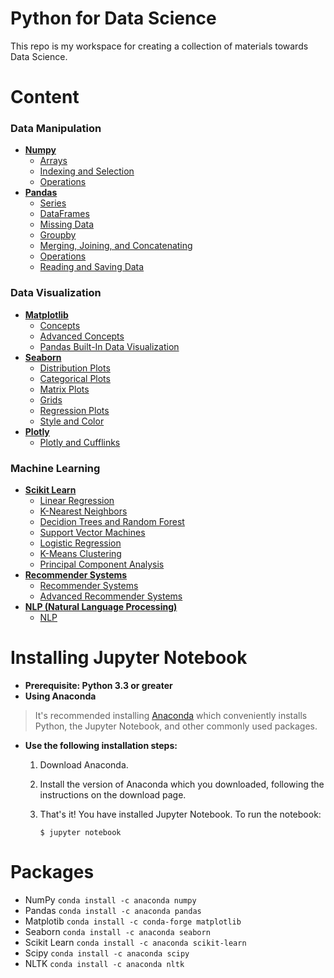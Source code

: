 # Python for Data Science

This repo is my workspace for creating a collection of materials towards Data Science.

# Content  
### Data Manipulation
- [**Numpy**](https://github.com/cmbernardi/Python-for-DataScience/tree/master/1-Numpy)
  - [Arrays](https://github.com/cmbernardi/Python-for-DataScience/blob/master/1-Numpy/01-NumPy%20Arrays.ipynb)
  - [Indexing and Selection](https://github.com/cmbernardi/Python-for-DataScience/blob/master/1-Numpy/02-Numpy%20Indexing%20and%20Selection.ipynb)
  - [Operations](https://github.com/cmbernardi/Python-for-DataScience/blob/master/1-Numpy/03-Numpy%20Operations.ipynb)
- [**Pandas**](https://github.com/cmbernardi/Python-for-DataScience/tree/master/2-Pandas)
  - [Series](https://github.com/cmbernardi/Python-for-DataScience/blob/master/2-Pandas/01-Series.ipynb)
  - [DataFrames](https://github.com/cmbernardi/Python-for-DataScience/blob/master/2-Pandas/02-DataFrames.ipynb)
  - [Missing Data](https://github.com/cmbernardi/Python-for-DataScience/blob/master/2-Pandas/03-Missing%20Data.ipynb)
  - [Groupby](https://github.com/cmbernardi/Python-for-DataScience/blob/master/2-Pandas/04-Groupby.ipynb)
  - [Merging, Joining, and Concatenating](https://github.com/cmbernardi/Python-for-DataScience/blob/master/2-Pandas/05-Merging%2C%20Joining%2C%20and%20Concatenating.ipynb)
  - [Operations](https://github.com/cmbernardi/Python-for-DataScience/blob/master/2-Pandas/06-Operations.ipynb)
  - [Reading and Saving Data](https://github.com/cmbernardi/Python-for-DataScience/blob/master/2-Pandas/07-Reading%20and%20Saving%20Data%20(csv%2C%20excel%2C%20html%2C%20sql).ipynb)

### Data Visualization
- [**Matplotlib**](https://github.com/cmbernardi/Python-for-DataScience/tree/master/3-Matplotlib)
  - [Concepts](https://github.com/cmbernardi/Python-for-DataScience/blob/master/3-Matplotlib/01-Matplotlib%20Concepts.ipynb)
  - [Advanced Concepts](https://github.com/cmbernardi/Python-for-DataScience/blob/master/3-Matplotlib/02-Advanced%Matplotlib%20Concepts.ipynb)
  - [Pandas Built-In Data Visualization](https://github.com/cmbernardi/Python-for-DataScience/blob/master/3-Matplotlib/03-Pandas%20Built-in%20Data%20Visualization.ipynb)
- [**Seaborn**](https://github.com/cmbernardi/Python-for-DataScience/tree/master/4-Seaborn)
  - [Distribution Plots](https://github.com/cmbernardi/Python-for-DataScience/blob/master/4-Seaborn/01-Distribution%20Plots.ipynb)
  - [Categorical Plots](https://github.com/cmbernardi/Python-for-DataScience/blob/master/4-Seaborn/02-Categorical%20Plots.ipynb)
  - [Matrix Plots](https://github.com/cmbernardi/Python-for-DataScience/blob/master/4-Seaborn/03-Matrix%20Plots.ipynb)
  - [Grids](https://github.com/cmbernardi/Python-for-DataScience/blob/master/4-Seaborn/04-Grids.ipynb)
  - [Regression Plots](https://github.com/cmbernardi/Python-for-DataScience/blob/master/4-Seaborn/05-Regression%20Plots.ipynb)
  - [Style and Color](https://github.com/cmbernardi/Python-for-DataScience/blob/master/4-Seaborn/06-Style%and%Color.ipynb)
- [**Plotly**](https://github.com/cmbernardi/Python-for-DataScience/tree/master/5-Plotly)
  - [Plotly and Cufflinks](https://github.com/cmbernardi/Python-for-DataScience/blob/master/5-Plotly/01-Plotly%20and%20Cufflinks.ipynb)
### Machine Learning
- [**Scikit Learn**](https://github.com/cmbernardi/Python-for-DataScience/tree/master/6-Machine%20Learning)
  - [Linear Regression](https://github.com/cmbernardi/Python-for-DataScience/blob/master/6-Machine%20Learning/01-Linear%20Regression%20with%20Python.ipynb)
  - [K-Nearest Neighbors](https://github.com/cmbernardi/Python-for-DataScience/blob/master/6-Machine%20Learning/02-K%20Nearest%20Neighbors%20with%20Python.ipynb)
  - [Decidion Trees and Random Forest](https://github.com/cmbernardi/Python-for-DataScience/blob/master/6-Machine%20Learning/03-Decision%20Trees%20and%20Random%20Forests.ipynb)
  - [Support Vector Machines](https://github.com/cmbernardi/Python-for-DataScience/blob/master/6-Machine%20Learning/04-Support%20Vector%20Machines.ipynb)
  - [Logistic Regression](https://github.com/cmbernardi/Python-for-DataScience/blob/master/6-Machine%20Learning/05-Logistic%20Regression.ipynb)
  - [K-Means Clustering](https://github.com/cmbernardi/Python-for-DataScience/blob/master/6-Machine%20Learning/06-K%20Means%20Clustering%20with%20Python.ipynb)
  - [Principal Component Analysis](https://github.com/cmbernardi/Python-for-DataScience/blob/master/6-Machine%20Learning/07-Principal%20Component%20Analysis.ipynb)
- [**Recommender Systems**](https://github.com/cmbernardi/Python-for-DataScience/tree/master/7-Recommender%20Systems)
  - [Recommender Systems](https://github.com/cmbernardi/Python-for-DataScience/blob/master/7-Recommender%20Systems/01-Recommender%20Systems.ipynb)
  - [Advanced Recommender Systems](https://github.com/cmbernardi/Python-for-DataScience/blob/master/7-Recommender%20Systems/02-Advanced%Recommender%20Systems.ipynb)
- [**NLP (Natural Language Processing)**](https://github.com/cmbernardi/Python-for-DataScience/tree/master/8-NLP%20(Natural%20Language%20Processing))
  - [NLP](https://github.com/cmbernardi/Python-for-DataScience/blob/master/8-NLP%20(Natural%20Language%20Processing)/01-NLP%20(Natural%20Language%20Processing).ipynb)

# Installing Jupyter Notebook
- **Prerequisite: Python 3.3 or greater**
- **Using Anaconda**  
> It's recommended installing [Anaconda](https://docs.anaconda.com/anaconda/install/) which conveniently installs Python, the Jupyter Notebook, and other commonly used packages.  
  - **Use the following installation steps:**
    1. Download Anaconda.
    1. Install the version of Anaconda which you downloaded, following the instructions on the download page.
    1. That's it! You have installed Jupyter Notebook. To run the notebook:  
    
          ```$ jupyter notebook```    

# Packages
- NumPy
```conda install -c anaconda numpy```
- Pandas
```conda install -c anaconda pandas```
- Matplotib
```conda install -c conda-forge matplotlib``` 
- Seaborn
```conda install -c anaconda seaborn```
- Scikit Learn
```conda install -c anaconda scikit-learn```
- Scipy
```conda install -c anaconda scipy```
- NLTK
```conda install -c anaconda nltk```
